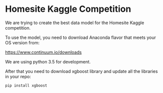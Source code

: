 # Homesite Kaggle Competition
We are trying to create the best data model for the Homesite Kaggle competition.

To use the model, you need to download Anaconda flavor that meets your OS version from:

https://www.continuum.io/downloads

We are using python 3.5 for development. 

After that you need to download xgboost library and update all the libraries in your repo:

```
pip install xgboost

```
